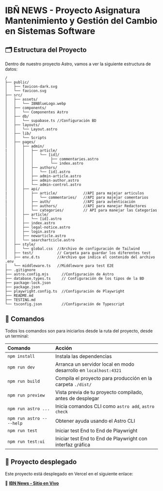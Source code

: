 # IBÑ NEWS - Proyecto Asignatura Mantenimiento y Gestión del Cambio en Sistemas Software

## 🗂️ Estructura del Proyecto

Dentro de nuestro proyecto Astro, vamos a ver la siguiente estructura de datos:

```text
/
├── public/
│   ├── favicon-dark.svg
│   └── favicon.svg
├── src/
│   ├── assets/
│   │   └── IBNBlueLogo.webp
│   ├── components/
│   │   └── Componentes Astro
│   ├── db/
│   │   └── supabase.ts //Configuración BD
│   ├── layouts/
│   │   └── Layout.astro
│   ├── lib/
│   │   └── Scripts
│   ├── pages/
│   │   ├── admin/
|   │   │   ├── article/
│   │   │   │   └── [id]/
│   │   │   │        ├── commentaries.astro
│   │   │   │        └── index.astro
│   │   │   ├── authors/
│   │   │   │   └── [id].astro
│   │   │   ├── admin-article.astro
│   │   │   ├── admin-author.astro
│   │   │   └── admin-control.astro
│   │   ├── api/
|   │   │   ├── article/            //API para majejar articulos
│   │   │   │   └── commentaries/   //API para majejar comentarios
|   │   │   ├── auth/               //API para autenticación
│   │   │   ├── authors/            //API para manejar Redactores
│   │   │   └── categories/         // API para manejar las Categorías
│   │   ├── article/
|   │   │   └── [id].astro
│   │   ├── index.astro
│   │   ├── legal-notice.astro
│   │   ├── login.astro
│   │   ├── newarticle.astro
│   │   └── searchartcicle.astro
│   ├── style/
│   │   └── global.css  //Archivo de configuración de Tailwind
│   ├── test/           // Carpeta para guardar los diferentes test
│   ├── env.d.ts        //Archivo que indica el contenido del archivo .env
│   └── middleware.ts   //Middleware para test E2E
├── .gitignore
├── astro.config.mjs      //Configuración de Astro
├── database.types.ts     // Configuración de los tipos de la BD
├── package-lock.json
├── package.json
├── playwright.config.ts  //Configuración de Playwright
├── README.md
├── TESTING.md
└── tsconfig.json         //Configuración de Typescript

```

## 🧞 Comandos

Todos los comandos son para iniciarlos desde la ruta del proyecto, desde un terminal:

| Comando                   | Acción                                                          |
| :------------------------ | :-------------------------------------------------------------- |
| `npm install`             | Instala las dependencias                                        |
| `npm run dev`             | Arranca un servidor local en modo desarrollo en `localhost:4321`|
| `npm run build`           | Compila el proyecto para producción en la carpeta `./dist/`     |
| `npm run preview`         | Vista previa de tu proyecto compilado, antes de desplegar       |
| `npm run astro ...`       | Inicia comandos CLI como `astro add`, `astro check`             |
| `npm run astro -- --help` | Obtener ayuda usando el Astro CLI                               |
| `npm run test`            | Iniciar test End to End de Playwright                           |
| `npm run test:ui` | Iniciar test End to End de Playwright con interfaz gráfica              |

## 👀 Proyecto desplegado

Este proyecto está desplegado en Vercel en el siguiente enlace:

🔗 **[IBN News - Sitio en Vivo](https://ibnnews.vercel.app)**
